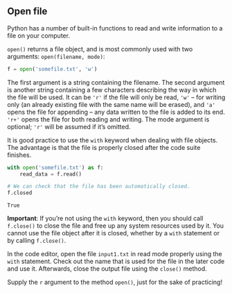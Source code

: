 ## Open file
Python has a number of built-in functions to read and write information to a file on your computer.

`open()` returns a file object, and is most commonly used with two arguments: `open(filename, mode)`:
```python
f = open('somefile.txt', 'w')
```
The first argument is a string containing the filename. The second argument is another string containing
a few characters describing the way in which the file will be used. It can be `'r'` if the file
will only be read, `'w'` – for writing only (an already existing file with the same name will be erased), and
`'a'` opens the file for appending – any data written to the file is added to its end.
`'r+'` opens the file for both reading and writing. The mode argument is optional; `'r'` will be assumed
if it’s omitted.

It is good practice to use the `with` keyword when dealing with file objects. The advantage is that the
file is properly closed after the code suite finishes.

```python
with open('somefile.txt') as f:
    read_data = f.read()

# We can check that the file has been automatically closed.
f.closed
```
```text
True
```
**Important**: If you’re not using the `with` keyword, then you should call `f.close()` to close the file and 
free up any system resources used by it. You cannot use the file object after it is closed, whether by a `with` statement or by calling `f.close()`.

In the code editor, open the file `input1.txt` in read mode properly using the `with` statement. Check out the
name that is used for the file in the later code and use it. Afterwards, close the output file using the 
`close()` method.

<div class="hint">Supply the <code>r</code> argument to the method <code>open()</code>,
just for the sake of practicing!</div>
